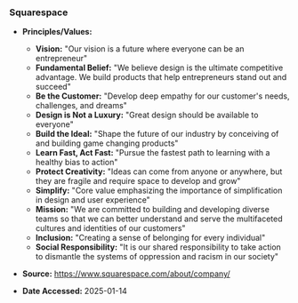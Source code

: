 ### Squarespace

- **Principles/Values:**
  - **Vision:** "Our vision is a future where everyone can be an entrepreneur"
  - **Fundamental Belief:** "We believe design is the ultimate competitive advantage. We build products that help entrepreneurs stand out and succeed"
  - **Be the Customer:** "Develop deep empathy for our customer's needs, challenges, and dreams"
  - **Design is Not a Luxury:** "Great design should be available to everyone"
  - **Build the Ideal:** "Shape the future of our industry by conceiving of and building game changing products"
  - **Learn Fast, Act Fast:** "Pursue the fastest path to learning with a healthy bias to action"
  - **Protect Creativity:** "Ideas can come from anyone or anywhere, but they are fragile and require space to develop and grow"
  - **Simplify:** "Core value emphasizing the importance of simplification in design and user experience"
  - **Mission:** "We are committed to building and developing diverse teams so that we can better understand and serve the multifaceted cultures and identities of our customers"
  - **Inclusion:** "Creating a sense of belonging for every individual"
  - **Social Responsibility:** "It is our shared responsibility to take action to dismantle the systems of oppression and racism in our society"

- **Source:** https://www.squarespace.com/about/company/
- **Date Accessed:** 2025-01-14